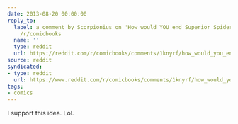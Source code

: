 ```yaml
---
date: 2013-08-20 00:00:00
reply_to:
  label: a comment by Scorpionius on 'How would YOU end Superior Spider-man??' on
    /r/comicbooks
  name: ''
  type: reddit
  url: https://reddit.com/r/comicbooks/comments/1knyrf/how_would_you_end_superior_spiderman/cbqxv5q/
source: reddit
syndicated:
- type: reddit
  url: https://www.reddit.com/r/comicbooks/comments/1knyrf/how_would_you_end_superior_spiderman/cbr5onz/
tags:
- comics
---
```


I support this idea. Lol.